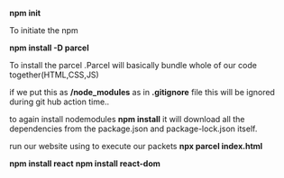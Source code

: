 
**npm init**

To initiate the npm 


**npm install -D parcel**

To install the parcel .Parcel will basically bundle whole of our code together(HTML,CSS,JS)


if we put this as **/node_modules** as in **.gitignore** file this will be ignored during git hub action time..


to again install nodemodules **npm install** it will download all the dependencies from the package.json and package-lock.json itself.




run our website using to execute our packets 
**npx parcel index.html**



**npm install react**
**npm install react-dom**



